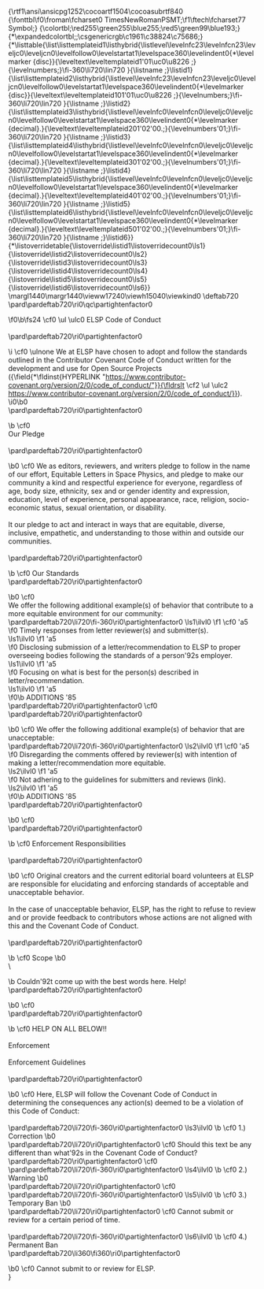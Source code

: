 {\rtf1\ansi\ansicpg1252\cocoartf1504\cocoasubrtf840
{\fonttbl\f0\froman\fcharset0 TimesNewRomanPSMT;\f1\ftech\fcharset77 Symbol;}
{\colortbl;\red255\green255\blue255;\red5\green99\blue193;}
{\*\expandedcolortbl;;\csgenericrgb\c1961\c38824\c75686;}
{\*\listtable{\list\listtemplateid1\listhybrid{\listlevel\levelnfc23\levelnfcn23\leveljc0\leveljcn0\levelfollow0\levelstartat1\levelspace360\levelindent0{\*\levelmarker \{disc\}}{\leveltext\leveltemplateid1\'01\uc0\u8226 ;}{\levelnumbers;}\fi-360\li720\lin720 }{\listname ;}\listid1}
{\list\listtemplateid2\listhybrid{\listlevel\levelnfc23\levelnfcn23\leveljc0\leveljcn0\levelfollow0\levelstartat1\levelspace360\levelindent0{\*\levelmarker \{disc\}}{\leveltext\leveltemplateid101\'01\uc0\u8226 ;}{\levelnumbers;}\fi-360\li720\lin720 }{\listname ;}\listid2}
{\list\listtemplateid3\listhybrid{\listlevel\levelnfc0\levelnfcn0\leveljc0\leveljcn0\levelfollow0\levelstartat1\levelspace360\levelindent0{\*\levelmarker \{decimal\}.}{\leveltext\leveltemplateid201\'02\'00.;}{\levelnumbers\'01;}\fi-360\li720\lin720 }{\listname ;}\listid3}
{\list\listtemplateid4\listhybrid{\listlevel\levelnfc0\levelnfcn0\leveljc0\leveljcn0\levelfollow0\levelstartat1\levelspace360\levelindent0{\*\levelmarker \{decimal\}.}{\leveltext\leveltemplateid301\'02\'00.;}{\levelnumbers\'01;}\fi-360\li720\lin720 }{\listname ;}\listid4}
{\list\listtemplateid5\listhybrid{\listlevel\levelnfc0\levelnfcn0\leveljc0\leveljcn0\levelfollow0\levelstartat1\levelspace360\levelindent0{\*\levelmarker \{decimal\}.}{\leveltext\leveltemplateid401\'02\'00.;}{\levelnumbers\'01;}\fi-360\li720\lin720 }{\listname ;}\listid5}
{\list\listtemplateid6\listhybrid{\listlevel\levelnfc0\levelnfcn0\leveljc0\leveljcn0\levelfollow0\levelstartat1\levelspace360\levelindent0{\*\levelmarker \{decimal\}.}{\leveltext\leveltemplateid501\'02\'00.;}{\levelnumbers\'01;}\fi-360\li720\lin720 }{\listname ;}\listid6}}
{\*\listoverridetable{\listoverride\listid1\listoverridecount0\ls1}{\listoverride\listid2\listoverridecount0\ls2}{\listoverride\listid3\listoverridecount0\ls3}{\listoverride\listid4\listoverridecount0\ls4}{\listoverride\listid5\listoverridecount0\ls5}{\listoverride\listid6\listoverridecount0\ls6}}
\margl1440\margr1440\vieww17240\viewh15040\viewkind0
\deftab720
\pard\pardeftab720\ri0\qc\partightenfactor0

\f0\b\fs24 \cf0 \ul \ulc0 ELSP Code of Conduct\
\
\pard\pardeftab720\ri0\partightenfactor0

\i \cf0 \ulnone We at ELSP have chosen to adopt and follow the standards outlined in the Contributor Covenant Code of Conduct written for the development and use for Open Source Projects ({\field{\*\fldinst{HYPERLINK "https://www.contributor-covenant.org/version/2/0/code_of_conduct/"}}{\fldrslt \cf2 \ul \ulc2 https://www.contributor-covenant.org/version/2/0/code_of_conduct/}}).
\i0\b0 \
\pard\pardeftab720\ri0\partightenfactor0

\b \cf0 \
Our Pledge\
\
\pard\pardeftab720\ri0\partightenfactor0

\b0 \cf0 We as editors, reviewers, and writers pledge to follow in the name of our effort, Equitable Letters in Space Physics, and pledge to make our community a kind and respectful experience for everyone, regardless of age, body size, ethnicity, sex and or gender identity and expression, education, level of experience, personal appearance, race, religion, socio-economic status, sexual orientation, or disability.\
\
It our pledge to act and interact in ways that are equitable, diverse, inclusive, empathetic, and understanding to those within and outside our communities.\
\
\pard\pardeftab720\ri0\partightenfactor0

\b \cf0 Our Standards\
\pard\pardeftab720\ri0\partightenfactor0

\b0 \cf0 \
We offer the following additional example(s) of behavior that contribute to a more equitable environment for our community:\
\pard\pardeftab720\li720\fi-360\ri0\partightenfactor0
\ls1\ilvl0
\f1 \cf0 \'a5	
\f0 Timely responses from letter reviewer(s) and submitter(s).\
\ls1\ilvl0
\f1 \'a5	
\f0 Disclosing submission of a letter/recommendation to ELSP to proper overseeing bodies following the standards of a person\'92s employer.\
\ls1\ilvl0
\f1 \'a5	
\f0 Focusing on what is best for the person(s) described in letter/recommendation.\
\ls1\ilvl0
\f1 \'a5	
\f0\b ADDITIONS \'85\
\pard\pardeftab720\ri0\partightenfactor0
\cf0 \
\pard\pardeftab720\ri0\partightenfactor0

\b0 \cf0 We offer the following additional example(s) of behavior that are unacceptable:\
\pard\pardeftab720\li720\fi-360\ri0\partightenfactor0
\ls2\ilvl0
\f1 \cf0 \'a5	
\f0 Disregarding the comments offered by reviewer(s) with intention of making a letter/recommendation more equitable.\
\ls2\ilvl0
\f1 \'a5	
\f0 Not adhering to the guidelines for submitters and reviews (link).\
\ls2\ilvl0
\f1 \'a5	
\f0\b ADDITIONS \'85\
\pard\pardeftab720\ri0\partightenfactor0

\b0 \cf0 \
\pard\pardeftab720\ri0\partightenfactor0

\b \cf0 Enforcement Responsibilities\
\
\pard\pardeftab720\ri0\partightenfactor0

\b0 \cf0 Original creators and the current editorial board volunteers at ELSP are responsible for elucidating and enforcing standards of acceptable and unacceptable behavior.\
\
In the case of unacceptable behavior, ELSP, has the right to refuse to review and or provide feedback to contributors whose actions are not aligned with this and the Covenant Code of Conduct.\
\
\pard\pardeftab720\ri0\partightenfactor0

\b \cf0 Scope
\b0 \
\

\b Couldn\'92t come up with the best words here. Help!\
\pard\pardeftab720\ri0\partightenfactor0

\b0 \cf0 \
\pard\pardeftab720\ri0\partightenfactor0

\b \cf0 HELP ON ALL BELOW!!\
\
Enforcement\
\
Enforcement Guidelines\
\
\pard\pardeftab720\ri0\partightenfactor0

\b0 \cf0 Here, ELSP will follow the Covenant Code of Conduct in determining the consequences any action(s) deemed to be a violation of this Code of Conduct:\
\
\pard\pardeftab720\li720\fi-360\ri0\partightenfactor0
\ls3\ilvl0
\b \cf0 1.)	Correction
\b0 \
\pard\pardeftab720\li720\ri0\partightenfactor0
\cf0 Should this text be any different than what\'92s in the Covenant Code of Conduct?\
\pard\pardeftab720\ri0\partightenfactor0
\cf0 \
\pard\pardeftab720\li720\fi-360\ri0\partightenfactor0
\ls4\ilvl0
\b \cf0 2.)	Warning
\b0 \
\pard\pardeftab720\li720\ri0\partightenfactor0
\cf0 \
\pard\pardeftab720\li720\fi-360\ri0\partightenfactor0
\ls5\ilvl0
\b \cf0 3.)	Temporary Ban
\b0 \
\pard\pardeftab720\li720\ri0\partightenfactor0
\cf0 Cannot submit or review for a certain period of time.\
\
\pard\pardeftab720\li720\fi-360\ri0\partightenfactor0
\ls6\ilvl0
\b \cf0 4.)	Permanent Ban\
\pard\pardeftab720\li360\fi360\ri0\partightenfactor0

\b0 \cf0 Cannot submit to or review for ELSP.\
}